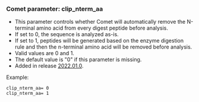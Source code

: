 ### Comet parameter: clip_nterm_aa

- This parameter controls whether Comet will automatically remove
the N-terminal amino acid from every digest peptide before analysis.
- If set to 0, the sequence is analyzed as-is.
- If set to 1, peptides will be generated based on the enzyme digestion
rule and then the n-terminal amino acid will be removed before analysis.
- Valid values are 0 and 1.
- The default value is "0" if this parameter is missing.
- Added in release [2022.01.0](/Comet/releases/release_202201.html).

Example:
```
clip_nterm_aa= 0
clip_nterm_aa= 1
```
